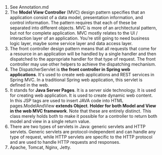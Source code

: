 1. See Annotation.md
2. The **Model View Controller** (MVC) design pattern specifies that an application consist of a data model, presentation information, and control information. The pattern requires that each of these be separated into different objects. MVC is more of an architectural pattern, but not for complete application. MVC mostly relates to the UI / interaction layer of an application. You’re still going to need business logic layer, maybe some service layer and data access layer. 
3. The front controller design pattern means that all requests that come for a resource in an application will be handled by a single handler and then dispatched to the appropriate handler for that type of request. The front controller may use other helpers to achieve the dispatching mechanism.
4. The DispatcherServlet is **the front controller in Spring web applications**. It's used to create web applications and REST services in Spring MVC. In a traditional Spring web application, this servlet is defined in the web.
5. It stands for **Java Server Pages**. It is a server side technology. It is used for creating web application. It is used to create dynamic web content. In this JSP tags are used to insert JAVA code into HTML pages.ModelAndView **extends Object**. **Holder for both Model and View in the web MVC framework**. Note that these are entirely distinct. This class merely holds both to make it possible for a controller to return both model and view in a single return value.
6. There are two types of servlets in Java: generic servlets and HTTP servlets. Generic servlets are protocol-independent and can handle any type of request, while HTTP servlets are specific to the HTTP protocol and are used to handle HTTP requests and responses.
7. Apache, Tomcat, Nginx, Jetty.